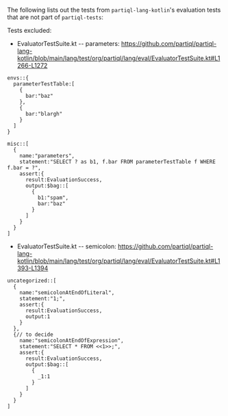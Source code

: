 The following lists out the tests from `partiql-lang-kotlin`'s evaluation tests that are not part of `partiql-tests`:

Tests excluded:
- EvaluatorTestSuite.kt -- parameters: https://github.com/partiql/partiql-lang-kotlin/blob/main/lang/test/org/partiql/lang/eval/EvaluatorTestSuite.kt#L1266-L1272
```ion
envs::{
  parameterTestTable:[
    {
      bar:"baz"
    },
    {
      bar:"blargh"
    }
  ]
}

misc::[
  {
    name:"parameters",
    statement:"SELECT ? as b1, f.bar FROM parameterTestTable f WHERE f.bar = ?",
    assert:{
      result:EvaluationSuccess,
      output:$bag::[
        {
          b1:"spam",
          bar:"baz"
        }
      ]
    }
  }
]
```
- EvaluatorTestSuite.kt -- semicolon: https://github.com/partiql/partiql-lang-kotlin/blob/main/lang/test/org/partiql/lang/eval/EvaluatorTestSuite.kt#L1393-L1394
```ion
uncategorized::[  
  {
    name:"semicolonAtEndOfLiteral",
    statement:"1;",
    assert:{
      result:EvaluationSuccess,
      output:1
    }
  },
  {// to decide
    name:"semicolonAtEndOfExpression",
    statement:"SELECT * FROM <<1>>;",
    assert:{
      result:EvaluationSuccess,
      output:$bag::[
        {
          _1:1
        }
      ]
    }
  }
]
```

